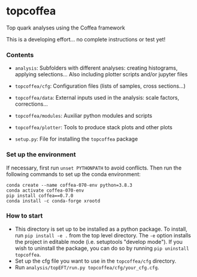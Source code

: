 # topcoffea
Top quark analyses using the Coffea framework

This is a developing effort... no complete instructions or test yet!


### Contents
- `analysis`:
   Subfolders with different analyses: creating histograms, applying selections...
   Also including plotter scripts and/or jupyter files

- `topcoffea/cfg`:
  Configuration files (lists of samples, cross sections...)

- `topcoffea/data`:
  External inputs used in the analysis: scale factors, corrections...

- `topcoffea/modules`:
  Auxiliar python modules and scripts

- `topcoffea/plotter`:
  Tools to produce stack plots and other plots

- `setup.py`: File for installing the `topcoffea` package

### Set up the environment 
If necessary, first run `unset PYTHONPATH` to avoid conflicts. Then run the following commands to set up the conda environment:    
```
conda create --name coffea-070-env python=3.8.3
conda activate coffea-070-env
pip install coffea==0.7.0
conda install -c conda-forge xrootd
```

### How to start
- This directory is set up to be installed as a python package. To install, run `pip install -e .` from the top level directory. The `-e` option installs the project in editable mode (i.e. setuptools "develop mode"). If you wish to uninstall the package, you can do so by running `pip uninstall topcoffea`.
- Set up the cfg file you want to use in the `topcoffea/cfg` directory.
- Run `analysis/topEFT/run.py topcoffea/cfg/your_cfg.cfg`.
